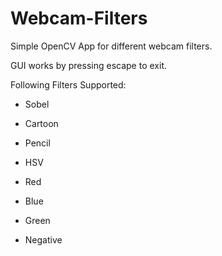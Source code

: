 # Webcam-Filters
Simple OpenCV App for different webcam filters.

GUI works by pressing escape to exit.

Following Filters Supported:

- Sobel

- Cartoon

- Pencil

- HSV

- Red

- Blue

- Green

- Negative
